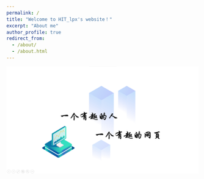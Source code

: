 ```yaml
---
permalink: /
title: "Welcome to HIT_lpx's website！"
excerpt: "About me"
author_profile: true
redirect_from: 
  - /about/
  - /about.html
---
```


![zhuye](/images/zy.png)
